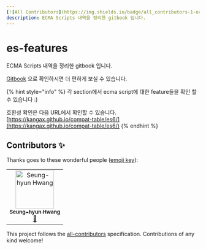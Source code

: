 ```yaml
---
[![All Contributors](https://img.shields.io/badge/all_contributors-1-orange.svg?style=flat-square)](#contributors)
description: ECMA Scripts 내역을 정리한 gitbook 입니다.
---
```


# es-features

ECMA Scripts 내역을 정리한 gitbook 입니다.

[Gitbook](https://app.gitbook.com/@es-features/s/features/) 으로 확인하시면 더 편하게 보실 수 있습니다.


{% hint style="info" %}
각 section에서 ecma script에 대한 feature들을 확인 할 수 있습니다 :\) 

호환성 확인은 다음 URL에서 확인할 수 있습니다. [https://kangax.github.io/compat-table/es6/](https://kangax.github.io/compat-table/es6/)
{% endhint %}


## Contributors ✨

Thanks goes to these wonderful people ([emoji key](https://allcontributors.org/docs/en/emoji-key)):

<!-- ALL-CONTRIBUTORS-LIST:START - Do not remove or modify this section -->
<!-- prettier-ignore -->
<table>
  <tr>
    <td align="center"><a href="https://tmdgus0084.github.io"><img src="https://avatars1.githubusercontent.com/u/32220765?v=4" width="100px;" alt="Seung-hyun Hwang"/><br /><sub><b>Seung-hyun Hwang</b></sub></a><br /><a href="https://github.com/trustyoo86/es-features/commits?author=tmdgus0084" title="Documentation">📖</a></td>
  </tr>
</table>

<!-- ALL-CONTRIBUTORS-LIST:END -->

This project follows the [all-contributors](https://github.com/all-contributors/all-contributors) specification. Contributions of any kind welcome!